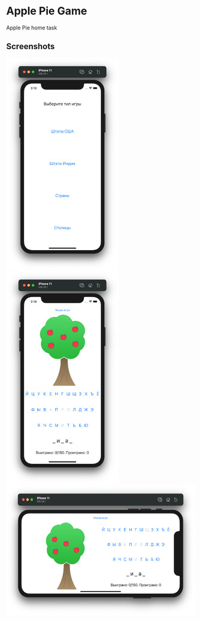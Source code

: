 # Apple Pie Game
Apple Pie home task
## Screenshots
<img src="./Screenshots/Screenshot_1.png" width="300"><img src="./Screenshots/Screenshot_2.png" width="300">
<img src="./Screenshots/Screenshot_3.png" height="350">
